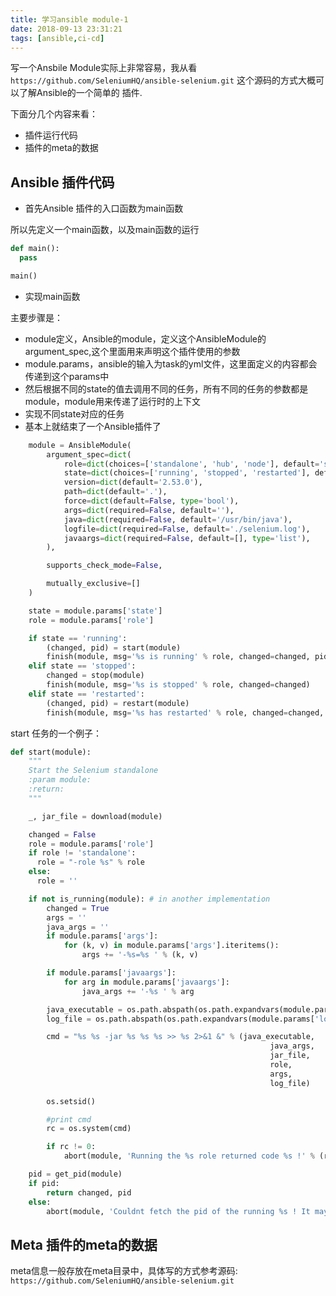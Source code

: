 ```yaml
---
title: 学习ansible module-1
date: 2018-09-13 23:31:21
tags: [ansible,ci-cd]
---
```


写一个Ansbile Module实际上非常容易，我从看
```https://github.com/SeleniumHQ/ansible-selenium.git``` 这个源码的方式大概可以了解Ansible的一个简单的
插件.

下面分几个内容来看：

- 插件运行代码
- 插件的meta的数据

## Ansible 插件代码

- 首先Ansible 插件的入口函数为main函数

所以先定义一个main函数，以及main函数的运行

```python
def main():
  pass

main()

```

- 实现main函数

主要步骤是：

- module定义，Ansible的module，定义这个AnsibleModule的argument_spec,这个里面用来声明这个插件使用的参数
- module.params，ansible的输入为task的yml文件，这里面定义的内容都会传递到这个params中
- 然后根据不同的state的值去调用不同的任务，所有不同的任务的参数都是module，module用来传递了运行时的上下文
- 实现不同state对应的任务
- 基本上就结束了一个Ansible插件了

```python
    module = AnsibleModule(
        argument_spec=dict(
            role=dict(choices=['standalone', 'hub', 'node'], default='standalone'),
            state=dict(choices=['running', 'stopped', 'restarted'], default='running'),
            version=dict(default='2.53.0'),
            path=dict(default='.'),
            force=dict(default=False, type='bool'),
            args=dict(required=False, default=''),
            java=dict(required=False, default='/usr/bin/java'),
            logfile=dict(required=False, default='./selenium.log'),
            javaargs=dict(required=False, default=[], type='list'),
        ),

        supports_check_mode=False,

        mutually_exclusive=[]
    )

    state = module.params['state']
    role = module.params['role']

    if state == 'running':
        (changed, pid) = start(module)
        finish(module, msg='%s is running' % role, changed=changed, pid=pid)
    elif state == 'stopped':
        changed = stop(module)
        finish(module, msg='%s is stopped' % role, changed=changed)
    elif state == 'restarted':
        (changed, pid) = restart(module)
        finish(module, msg='%s has restarted' % role, changed=changed, pid=pid)
```

start 任务的一个例子：

```python
def start(module):
    """
    Start the Selenium standalone
    :param module:
    :return:
    """

    _, jar_file = download(module)

    changed = False
    role = module.params['role']
    if role != 'standalone':
      role = "-role %s" % role
    else: 
      role = ''

    if not is_running(module): # in another implementation
        changed = True
        args = ''
        java_args = ''
        if module.params['args']:
            for (k, v) in module.params['args'].iteritems():
                args += '-%s=%s ' % (k, v)

        if module.params['javaargs']:
            for arg in module.params['javaargs']:
                java_args += '-%s ' % arg

        java_executable = os.path.abspath(os.path.expandvars(module.params['java']))
        log_file = os.path.abspath(os.path.expandvars(module.params['logfile']))

        cmd = "%s %s -jar %s %s %s >> %s 2>&1 &" % (java_executable,
                                                          java_args,
                                                          jar_file,
                                                          role,
                                                          args,
                                                          log_file)

        os.setsid()

        #print cmd
        rc = os.system(cmd)

        if rc != 0:
            abort(module, 'Running the %s role returned code %s !' % (role, rc))

    pid = get_pid(module)
    if pid:
        return changed, pid
    else:
        abort(module, 'Couldnt fetch the pid of the running %s ! It may have ended abruptly.' % module.params['role'])

```

## Meta 插件的meta的数据

meta信息一般存放在meta目录中，具体写的方式参考源码:
```https://github.com/SeleniumHQ/ansible-selenium.git```
